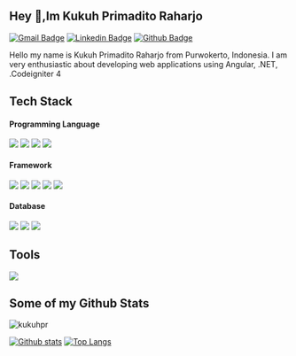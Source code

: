 ## Hey 👋,Im Kukuh Primadito Raharjo
[![Gmail Badge](https://img.shields.io/badge/-kukuhprimaditor@gmail.com-c14438?style=flat&logo=Gmail&logoColor=white&link=mailto:kukuhprimaditor@gmail.com)](mailto:kukuhprimaditor@gmail.com) 
[![Linkedin Badge](https://img.shields.io/badge/-kukuhpr-0072b1?style=flat&logo=Linkedin&logoColor=white&link=https://www.linkedin.com/in/kukuh-primadito-raharjo)](https://www.linkedin.com/in/kukuh-primadito-raharjo) [![Github Badge](https://img.shields.io/badge/-kukuhpr-grey?style=flat&logo=github&logoColor=white&link=https://github.com/kukuhpr/)](https://www.github.com/kukuhpr/) 
<p align='left'>Hello my name is Kukuh Primadito Raharjo from Purwokerto, Indonesia. I am very enthusiastic about developing web applications using Angular, .NET, .Codeigniter 4</p>



## Tech Stack
#### Programming Language
![](https://img.shields.io/badge/JavaScript-%23F7DF1E?style=plastic&logo=javascript&labelColor=grey)
![](https://img.shields.io/badge/TypeScript-%233178C6?style=plastic&logo=typescript&labelColor=grey
)
![](https://img.shields.io/badge/PHP-%23777BB4?style=plastic&logo=php&labelColor=grey)
![](https://img.shields.io/badge/C%2B%2B-%2300599C?style=plastic&logo=c%2B%2B&labelColor=grey)

#### Framework
![](https://img.shields.io/badge/Angular-%230F0F11?style=plastic&logo=angular&labelColor=grey
)
![](https://img.shields.io/badge/React-%2361DAFB?style=plastic&logo=react&labelColor=grey
)
![](https://img.shields.io/badge/Codeigniter-%23EF4223?style=fplastic&logo=codeigniter&labelColor=grey)
![](https://img.shields.io/badge/.NET-%23512BD4?style=plastic&logo=.net&labelColor=grey)
![](https://img.shields.io/badge/Spring%20Boot-%236DB33F?style=plasticlogo=spring%20boot&labelColor=grey)

#### Database
![](https://img.shields.io/badge/MySQL-%234479A1?style=plastic&logo=mysql&labelColor=grey)
![](https://img.shields.io/badge/SQLite-%23003B57?style=plastic&logo=sqlite&labelColor=grey)
![](https://img.shields.io/badge/Firebase-%23DD2C00?style=plastic&logo=firebase&labelColor=grey)



## Tools
![](https://img.shields.io/badge/VSCode-%232F80ED?style=plastic&logo=vscodium&labelColor=grey)

## Some of my Github Stats
<p align=left> <img src=https://komarev.com/ghpvc/?username=kukuhpr alt=kukuhpr /> </p>

[![Github stats](https://github-readme-stats.vercel.app/api?username=kukuhpr&show_icons=true&include_all_commits=true)](https://github.com/kukuhpr/github-readme-stats)
[![Top Langs](https://github-readme-stats.vercel.app/api/top-langs/?username=kukuhpr&layout=compact)](https://github.com/kukuhpr/github-readme-stats)

